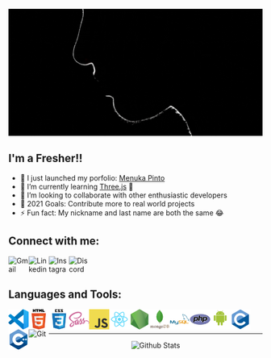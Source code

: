 
<!--![Menuka Pinto Svg](assets/github3.gif) -->
![Menuka Pinto Svg](assets/black-white-logo.gif)


## I'm a Fresher!!

- 🔭 I just launched my porfolio: [Menuka Pinto][website]
- 🌱 I’m currently learning [Three.js][threejs] 🤣
- 👯 I’m looking to collaborate with other enthusiastic developers
- 🥅 2021 Goals: Contribute more to real world projects
- ⚡ Fun fact: My nickname and last name are both the same 😂

## Connect with me:

[<img align="left" alt="Gmail" width="40px" height="40px" src="https://img.icons8.com/color/96/000000/gmail.png" />][gmail]
[<img align="left" alt="Linkedin" width="40px" height="40px" src="https://img.icons8.com/color/96/000000/linkedin.png" />][linkedin]
[<img align="left" alt="Instagram" width="40px" height="40px" src="https://img.icons8.com/color/96/000000/instagram-new.png" />][instagram]
[<img align="left" alt="Discord" width="40px" height="40px" src="https://img.icons8.com/color/96/000000/discord-logo.png" />][discord]

<br />
<br />

## Languages and Tools:

[<img align="left" alt="Visual Studio Code" width="40px" height="40px" src="https://raw.githubusercontent.com/github/explore/80688e429a7d4ef2fca1e82350fe8e3517d3494d/topics/visual-studio-code/visual-studio-code.png" />][webdevplaylist]
[<img align="left" alt="HTML5" width="40px" height="40px" src="https://raw.githubusercontent.com/github/explore/80688e429a7d4ef2fca1e82350fe8e3517d3494d/topics/html/html.png" />][webdevplaylist]
[<img align="left" alt="CSS3" width="40px" height="40px" src="https://raw.githubusercontent.com/github/explore/80688e429a7d4ef2fca1e82350fe8e3517d3494d/topics/css/css.png" />][cssplaylist]
[<img align="left" alt="Sass" width="40px" height="40px" src="https://raw.githubusercontent.com/github/explore/80688e429a7d4ef2fca1e82350fe8e3517d3494d/topics/sass/sass.png" />][cssplaylist]
[<img align="left" alt="JavaScript" width="40px" height="40px" src="https://raw.githubusercontent.com/github/explore/80688e429a7d4ef2fca1e82350fe8e3517d3494d/topics/javascript/javascript.png" />][jsplaylist]
[<img align="left" alt="React" width="40px" height="40px" src="https://raw.githubusercontent.com/github/explore/80688e429a7d4ef2fca1e82350fe8e3517d3494d/topics/react/react.png" />][reactplaylist]
[<img align="left" alt="Node.js" width="40px" height="40px" src="https://raw.githubusercontent.com/github/explore/80688e429a7d4ef2fca1e82350fe8e3517d3494d/topics/nodejs/nodejs.png" />][webdevplaylist]
[<img align="left" alt="MongoDB" width="40px" height="40px" src="https://raw.githubusercontent.com/devicons/devicon/master/icons/mongodb/mongodb-original-wordmark.svg" />][mongoplaylist]
[<img align="left" alt="MySQL" width="40px" height="40px" src="https://raw.githubusercontent.com/devicons/devicon/master/icons/mysql/mysql-original-wordmark.svg" />][sqlplaylist]
[<img align="left" alt="Php" width="40px" height="40px" src="https://raw.githubusercontent.com/devicons/devicon/master/icons/php/php-original.svg" />][phpplaylist]
[<img align="left" alt="Android" width="40px" height="40px" src="https://raw.githubusercontent.com/devicons/devicon/master/icons/android/android-original-wordmark.svg" />][androidplaylist]
[<img align="left" alt="C" width="40px" height="40px" src="https://raw.githubusercontent.com/devicons/devicon/master/icons/c/c-original.svg" />][cplaylist]
[<img align="left" alt="C++" width="40px" height="40px" src="https://raw.githubusercontent.com/devicons/devicon/master/icons/cplusplus/cplusplus-original.svg" />][c++playlist]
[<img align="left" alt="Git" width="40px" height="40px" src="https://www.vectorlogo.zone/logos/git-scm/git-scm-icon.svg" />][gitplaylist]

<br />
<br />
<hr />

<p align="center">
    <img src="https://raw.githubusercontent.com/mayhemantt/mayhemantt/Update/svg/Bottom.svg" alt="Github Stats" />
</p>

<!-- [![Menuka's github activity graph](https://activity-graph.herokuapp.com/graph?username=Pinto-PINTO&theme=rogue)](https://git.io/Pinto-PINTO) -->
<!-- Changed the default theme in the github activity graph -->

[gmail]: mailto:menukapinto5555@gmail.com
[linkedin]: https://www.linkedin.com/in/menuka-pinto-11a0aa1bb/
[instagram]: https://www.instagram.com/menuka_shevon/
[discord]: https://discordapp.com/users/690879785131311145/

[website]: https://pinto-pinto.github.io/
[threejs]: https://threejs.org/

[webdevplaylist]: https://www.youtube.com/playlist?list=PLkwxH9e_vrAJ0WbEsFA9W3I1W-g_BTsbt
[jsplaylist]: https://www.youtube.com/playlist?list=PLkwxH9e_vrALRJKu7wfXby3MKeflhTu6B
[cssplaylist]: https://www.youtube.com/playlist?list=PLkwxH9e_vrALSdvZuEh6gqQdmDoDIoqz4
[reactplaylist]: https://www.youtube.com/playlist?list=PLkwxH9e_vrAK4TdffpxKY3QGyHCpxFcQ0
[mongoplaylist]: https://www.youtube.com/watch?v=9OPP_1eAENg&list=PL4cUxeGkcC9jpvoYriLI0bY8DOgWZfi6u
[sqlplaylist]: https://www.youtube.com/watch?v=7S_tz1z_5bA
[phpplaylist]: https://www.youtube.com/watch?v=qVU3V0A05k8&list=PL0eyrZgxdwhwBToawjm9faF1ixePexft-
[androidplaylist]: https://www.youtube.com/watch?v=roDz8mMvbIg&list=PLknSwrodgQ72X4sKpzf5vT8kY80HKcUSe 
[cplaylist]: https://www.youtube.com/watch?v=rLf3jnHxSmU&list=PLBlnK6fEyqRggZZgYpPMUxdY1CYkZtARR
[c++playlist]: https://www.youtube.com/watch?v=18c3MTX0PK0&list=PLlrATfBNZ98dudnM48yfGUldqGD0S4FFb
[gitplaylist]: https://www.youtube.com/watch?v=8JJ101D3knE
